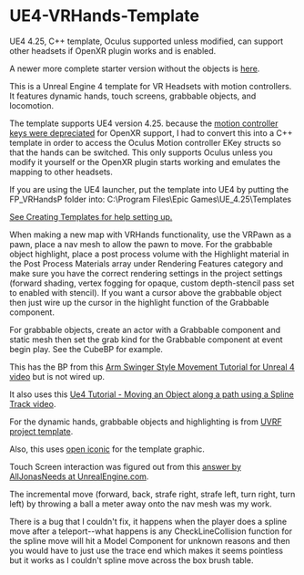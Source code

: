 # UE4-VRHands-Template

UE4 4.25, C++ template, Oculus supported unless modified, can support other headsets if OpenXR plugin works and is enabled.

A newer more complete starter version without the objects is <a href="https://github.com/DanielRBowen/UE4-VR-XPlatform-Menu" target="_blank">here</a>.

This is a Unreal Engine 4 template for VR Headsets with motion controllers. It features dynamic hands, touch screens, grabbable objects, and locomotion.

The template supports UE4 version 4.25. because the [motion controller keys were depreciated](https://docs.unrealengine.com/en-US/Platforms/VR/DevelopVR/MotionControllerKeyDeprecation/index.html) for OpenXR support, I had to convert this into a C++ template in order to access the Oculus Motion controller EKey structs so that the hands can be switched. This only supports Oculus unless you modify it yourself or the OpenXR plugin starts working and emulates the mapping to other headsets.

If you are using the UE4 launcher, put the template into UE4 by putting the FP_VRHandsP folder into: 
C:\Program Files\Epic Games\UE_4.25\Templates

<a href="https://docs.unrealengine.com/en-US/Engine/Basics/Projects/CreatingTemplates" target="_blank">See Creating Templates for help setting up.</a>

When making a new map with VRHands functionality, use the VRPawn as a pawn, place a nav mesh to allow the pawn to move. For the grabbable object highlight, place a post process volume with the Highlight material in the Post Process Materials array under Rendering Features category and make sure you have the correct rendering settings in the project settings (forward shading, vertex fogging for opaque, custom depth-stencil pass set to enabled with stencil). If you want a cursor above the grabbable object then just wire up the cursor in the highlight function of the Grabbable component.

For grabbable objects, create an actor with a Grabbable component and static mesh then set the grab kind for the Grabbable component at event begin play. See the CubeBP for example.


This has the BP from this <a href="https://youtu.be/lMieSD_7nSg" target="_blank">Arm Swinger Style Movement Tutorial for Unreal 4 video</a> but is not wired up.

It also uses this <a href="https://youtu.be/bWXI91FdMtk" target="_blank">Ue4 Tutorial - Moving an Object along a path using a Spline Track video</a>.

For the dynamic hands, grabbable objects and highlighting is from <a href="https://forums.unrealengine.com/development-discussion/vr-ar-development/1381972-uvrf-handpresence-template-for-rift-vive-free-shooting-range-update-1-3-laser-interactions" target="_blank">UVRF project template</a>.

Also, this uses <a href="https://useiconic.com/icons/hand/" target="_blank">open iconic</a> for the template graphic.

Touch Screen interaction was figured out from this <a href="https://answers.unrealengine.com/questions/669917/vr-touch-screen-interaction.html" target="_blank">answer by AllJonasNeeds at UnrealEngine.com</a>.

The incremental move (forward, back, strafe right, strafe left, turn right, turn left) by throwing a ball a meter away onto the nav mesh was my work.

There is a bug that I couldn't fix, it happens when the player does a spline move after a teleport--what happens is any CheckLineCollision function for the spline move will hit a Model Component for unknown reasons and then you would have to just use the trace end which makes it seems pointless but it works as I couldn't spline move across the box brush table.
